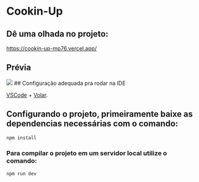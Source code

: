 # Cookin-Up

## Dê uma olhada no projeto:
https://cookin-up-mp76.vercel.app/
## Prévia
<img src="https://github.com/user-attachments/assets/f6400fe8-e47e-4c6f-aa79-dc35ad37cba8">
## Configuração adequada pra rodar na IDE

[VSCode](https://code.visualstudio.com/) + [Volar](https://marketplace.visualstudio.com/items?itemName=Vue.volar).


## Configurando o projeto, primeiramente baixe as dependencias necessárias com o comando:

```sh
npm install
```

### Para compilar o projeto em um servidor local utilize o comando:

```sh
npm run dev
```

